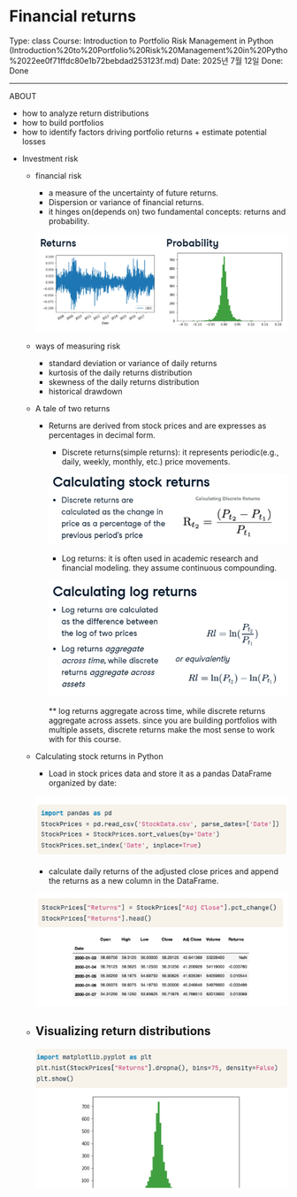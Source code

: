 # Financial returns

Type: class
Course: Introduction to Portfolio Risk Management in Python (Introduction%20to%20Portfolio%20Risk%20Management%20in%20Pytho%2022ee0f71ffdc80e1b72bebdad253123f.md)
Date: 2025년 7월 12일
Done: Done

---

<aside>

ABOUT

- how to analyze return distributions
- how to build portfolios
- how to identify factors driving portfolio returns + estimate potential losses
</aside>

- Investment risk
    - financial risk
        - a measure of the uncertainty of future returns.
        - Dispersion or variance of financial returns.
        - it hinges on(depends on) two fundamental concepts: returns and probability.
        
        ![image.png](image.png)
        
    - ways of measuring risk
        - standard deviation or variance of daily returns
        - kurtosis of the daily returns distribution
        - skewness of the daily returns distribution
        - historical drawdown
    - A tale of two returns
        - Returns are derived from stock prices and are expresses as percentages in decimal form.
            - Discrete returns(simple returns): it represents periodic(e.g., daily, weekly, monthly, etc.) price movements.
            
            ![image.png](image%201.png)
            
            - Log returns: it is often used in academic research and financial modeling. they assume continuous compounding.
            
            ![image.png](image%202.png)
            
            ** log returns aggregate across time, while discrete returns aggregate across assets. since you are building portfolios with multiple assets, discrete returns make the most sense to work with for this course. 
            
    - Calculating stock returns in Python
        - Load in stock prices data and store it as a pandas DataFrame organized by date:
        
        ![image.png](image%203.png)
        
        - calculate daily returns of the adjusted close prices and append the returns as a new column in the DataFrame.
        
        ![image.png](image%204.png)
        
    - Visualizing return distributions
        - 
        
        ![image.png](image%205.png)